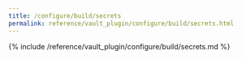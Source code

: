 ```yaml
---
title: /configure/build/secrets
permalink: reference/vault_plugin/configure/build/secrets.html
---
```


{% include /reference/vault_plugin/configure/build/secrets.md %}
